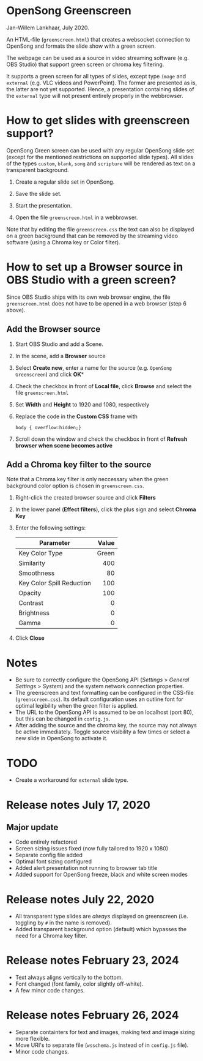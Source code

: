 # OpenSong Greenscreen

Jan-Willem Lankhaar, July 2020.

An HTML-file (`greenscreen.html`) that creates a websocket connection to OpenSong and formats the slide show with a green screen.

The webpage can be used as a source in video streaming software (e.g. OBS Studio) that support green screen or chroma key filtering.

It supports a green screen for all types of slides, except type `image` and `external` (e.g. VLC videos and PowerPoint). The former are presented as is, the latter are not yet supported. Hence, a presentation containing slides of the `external` type will not present entirely properly in the webbrowser.

# How to get slides with greenscreen support?

OpenSong Green screen can be used with any regular OpenSong slide set (except for the mentioned restrictions on supported slide types). All slides of the types `custom`, `blank`, `song` and `scripture` will be rendered as text on a transparent background.

1. Create a regular slide set in OpenSong.

2. Save the slide set.

3. Start the presentation.

4. Open the file `greenscreen.html` in a webbrowser.

Note that by editing the file `greenscreen.css` the text can also be displayed on a green background that can be removed by the streaming video software (using a Chroma key or Color filter).


# How to set up a Browser source in OBS Studio with a green screen?

Since OBS Studio ships with its own web browser engine, the file `greenscreen.html` does not have to be opened in a web browser (step 6 above).

## Add the Browser source

1. Start OBS Studio and add a Scene.

2. In the scene, add a **Browser** source

3. Select **Create new**, enter a name for the source (e.g. `OpenSong Greenscreen`) and click **OK***

4. Check the checkbox in front of **Local file**, click **Browse** and select the file `greenscreen.html`

5. Set **Width** and **Height** to 1920 and 1080, respectively

6. Replace the code in the **Custom CSS** frame with 

    `body { overflow:hidden;}`

7. Scroll down the window and check the checkbox in front of **Refresh browser when scene becomes active** 

## Add a Chroma key filter to the source

Note that a Chroma key filter is only neccessary when the green background color option is chosen in `greenscreen.css`. 

1. Right-click the created browser source and click **Filters**

2. In the lower panel (**Effect filters**), click the plus sign and select **Chroma Key**

3. Enter the following settings:

    | Parameter                 | Value |
    | ------------------------- | ----: |
    | Key Color Type            | Green |
    | Similarity                |   400 |
    | Smoothness                |    80 |
    | Key Color Spill Reduction |   100 |
    | Opacity                   |   100 |
    | Contrast                  |     0 |
    | Brightness                |     0 |
    | Gamma                     |     0 |

4. Click **Close**



# Notes

- Be sure to correctly configure the OpenSong API (*Settings* > *General Settings* > *System*) and the system network connection properties.
- The greenscreen and text formatting can be configured in the CSS-file (`greenscreen.css`). Its default configuration uses an outline font for optimal legibility when the green filter is applied. 
- The URL to the OpenSong API is assumed to be on localhost (port 80), but this can be changed in `config.js`. 
- After adding the source and the chroma key, the source may not always be active immediately. Toggle source visibility a few times or select a new slide in OpenSong to activate it.

# TODO

- Create a workaround for `external` slide type.

# Release notes July 17, 2020

## Major update

- Code entirely refactored
- Screen sizing issues fixed (now fully tailored to 1920 x 1080)
- Separate config file added
- Optimal font sizing configured
- Added alert presentation not running to browser tab title
- Added support for OpenSong freeze, black and white screen modes

# Release notes July 22, 2020

- All transparent type slides are _always_ displayed on greenscreen (i.e. toggling by `#` in the name is removed).
- Added transparent background option (default) which bypasses the need for a Chroma key filter.

# Release notes February 23, 2024

- Text always aligns vertically to the bottom.
- Font changed (font family, color slightly off-white).
- A few minor code changes.

# Release notes February 26, 2024

- Separate containters for text and images, making text and image sizing more flexible.
- Move URI's to separate file (`wsschema.js` instead of in `config.js` file).
- Minor code changes.
